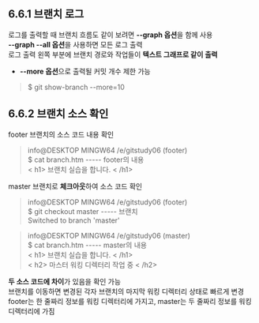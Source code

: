 ## 6.6.1 브랜치 로그
로그를 출력할 때 브랜치 흐름도 같이 보려면 **--graph 옵션**을 함께 사용 <br>
**--graph --all 옵션**을 사용하면 모든 로그 출력 <br>
로그 출력 왼쪽 부분에 브랜치 경로와 작업들이 **텍스트 그래프로 같이 출력**
+ **--more 옵션**으로 출력될 커밋 개수 제한 가능
> $ git show-branch --more=10


## 6.6.2 브랜치 소스 확인

footer 브랜치의 소스 코드 내용 확인

> info@DESKTOP MINGW64 /e/gitstudy06 (footer) <br>
> $ cat branch.htm ----- footer의 내용 <br>
> < h1> 브랜치 실습을 합니다. < /h1>

master 브랜치로 **체크아웃**하여 소스 코드 확인

> info@DESKTOP MINGW64 /e/gitstudy06 (footer) <br>
> $ git checkout master ----- 브랜치  <br>
> Switched to branch 'master'

> info@DESKTOP MINGW64 /e/gitstudy06 (master) <br>
> $ cat branch.htm ----- master의 내용 <br>
> < h1> 브랜치 실습을 합니다. < /h1> <br>
> < h2> 마스터 워킹 디렉터리 작업 중 < /h2>

**두 소스 코드에 차이**가 있음을 확인 가능 <br>
브랜치를 이동하면 변경된 각자 브랜치의 마지막 워킹 디렉터리 상태로 빠르게 변경
footer는 한 줄짜리 정보를 워킹 디렉터리에 가지고, master는 두 줄짜리 정보를 워킹 디렉터리에 가짐

